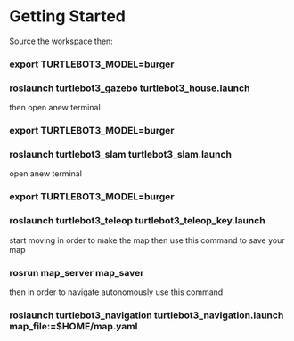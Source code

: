 # Getting Started
 Source the workspace then:

### export TURTLEBOT3_MODEL=burger
### roslaunch turtlebot3_gazebo turtlebot3_house.launch

then open anew terminal

### export TURTLEBOT3_MODEL=burger
### roslaunch turtlebot3_slam turtlebot3_slam.launch

open anew terminal

### export TURTLEBOT3_MODEL=burger
### roslaunch turtlebot3_teleop turtlebot3_teleop_key.launch

start moving in order to make the map then use this command to save your map

### rosrun map_server map_saver

then in order to navigate autonomously use this command

### roslaunch turtlebot3_navigation turtlebot3_navigation.launch map_file:=$HOME/map.yaml
